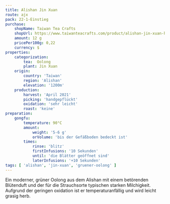 ```yaml
---
title: Alishan Jin Xuan
route: ajx
pack: 22-1-Einstieg
purchase:
    shopName: Taiwan Tea Crafts
    shopUrl: https://www.taiwanteacrafts.com/product/alishan-jin-xuan-high-mountain-oolong-tea
    amount: 12 g
    pricePer100g: 0,22
    currency: $
properties:
    categorization:
        tea:  Oolong
        plant: Jin Xuan
    origin:
        country: 'Taiwan'
        region: 'Alishan'
        elevation: '1200m'
    production:
        harvest: 'April 2021'
        picking: 'handgepflückt'
        oxidation: 'sehr leicht'
        roast: 'keine'
preparation:
    gongfu:
        temperature: 90°C
        amount:
            weight: '5-6 g'
            orVolume: 'bis der Gefäßboden bedeckt ist'
        times:
            rinse: 'blitz'
            firstInfusions: '10 Sekunden'
            until: 'die Blätter geöffnet sind'
            laterInfusions: '+10 Sekunden'
tags: [ 'alishan', 'jin-xuan', 'gruener-oolong' ]
---
```

Ein moderner, grüner Oolong aus dem Alishan mit einem betörenden Blütenduft und der für die Strauchsorte typischen starken Milchigkeit. Aufgrund der geringen oxidation ist er temperaturanfällig und wird leicht grasig herb.
